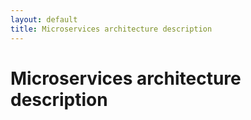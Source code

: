 ```yaml
---
layout: default
title: Microservices architecture description
---
```


# Microservices architecture description
